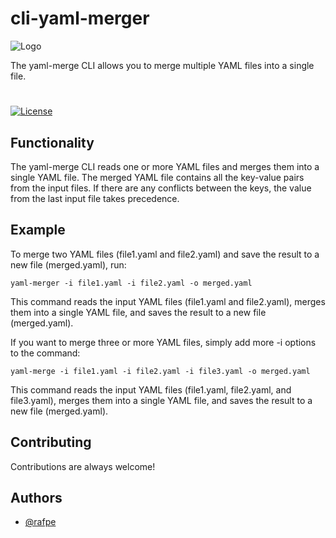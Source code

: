 # cli-yaml-merger

![Logo](https://img.raftech.nl/white_logo_color1_background.png)

The yaml-merge CLI allows you to merge multiple YAML files into a single file.



#
[![License](https://img.shields.io/github/license/raftechnl/cli-yaml-merger)](./LICENSE)


## Functionality

The yaml-merge CLI reads one or more YAML files and merges them into a single YAML file. The merged YAML file contains all the key-value pairs from the input files. If there are any conflicts between the keys, the value from the last input file takes precedence.

    
## Example

To merge two YAML files (file1.yaml and file2.yaml) and save the result to a new file (merged.yaml), run:

```shell
yaml-merger -i file1.yaml -i file2.yaml -o merged.yaml
```

This command reads the input YAML files (file1.yaml and file2.yaml), merges them into a single YAML file, and saves the result to a new file (merged.yaml).

If you want to merge three or more YAML files, simply add more -i options to the command:

```shell
yaml-merge -i file1.yaml -i file2.yaml -i file3.yaml -o merged.yaml
```

This command reads the input YAML files (file1.yaml, file2.yaml, and file3.yaml), merges them into a single YAML file, and saves the result to a new file (merged.yaml).


## Contributing

Contributions are always welcome!


## Authors

- [@rafpe](https://www.github.com/rafpe)
